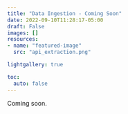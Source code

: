 ```yaml
---
title: "Data Ingestion - Coming Soon"
date: 2022-09-10T11:28:17-05:00
draft: False
images: []
resources:
- name: "featured-image"
  src: "api_extraction.png"

lightgallery: true

toc:
  auto: false
---
```




Coming soon.
